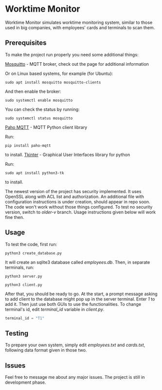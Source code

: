 # Worktime Monitor

Worktime Monitor simulates worktime monitoring system, similar to those used in big companies, with employees' cards and terminals to scan them.

## Prerequisites

To make the project run properly you need some additional things:

[Mosquitto](https://mosquitto.org/download/) - MQTT broker, check out the page for additional information

Or on Linux based systems, for example (for Ubuntu):
```
sudo apt install mosquitto mosquitto-clients
```
And then enable the broker:
```
sudo systemctl enable mosquitto
```
You can check the status by running:
```
sudo systemctl status mosquitto
```
[Paho MQTT](https://pypi.org/project/paho-mqtt/) - MQTT Python client library

Run:
```
pip install paho-mqtt
```
to install.
[Tkinter](https://docs.python.org/3/library/tk.html) - Graphical User Interfaces library for python

Run:
```
sudo apt install python3-tk
```
to install.

The newest version of the project has security implemented. It uses OpenSSL along with ACL list and authorization. An additional file with configuration instructions is under creation, should appear
in repo soon. The code won't work without those things configured. To test no security version, switch to *older-v* branch. Usage instructions given below will work fine then.

## Usage

To test the code, first run:
```
python3 create_database.py
```
It will create an sqlite3 database called *employees.db*. Then, in separate terminals, run:
```
python3 server.py
```
```
python3 client.py
```
After that, you should be ready to go. At the start, a prompt message asking to add client to the database might pop up in the server terminal. Enter *1* to add it. Then just use both GUIs to use the functionalities.
To change terminal's id, edit *terminal_id* variable in *client.py*.
```python
terminal_id = "T1"
```

## Testing

To prepare your own system, simply edit *employees.txt* and *cards.txt*, following data format given in those two.

## Issues
Feel free to message me about any major issues. The project is still in development phase.
